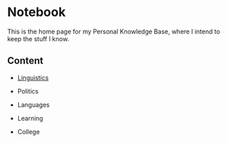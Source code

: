# Notebook

This is the home page for my Personal Knowledge Base, where I intend to keep the stuff I know. 

## Content

* [Linguistics](content\linguistics.md)

* Politics

* Languages

* Learning

* College